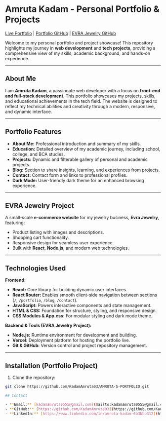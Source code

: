 # Amruta Kadam - Personal Portfolio & Projects

[Live Portfolio](https://amruta-s-portfolio-ma8y.vercel.app/) | [Portfolio GitHub](https://github.com/KadamAmruta03/AMRUTA-S-PORTFOLIO) | [EVRA Jewelry GitHub](https://github.com/KadamAmruta03/EVRA_JEWLRY)

Welcome to my personal portfolio and project showcase! This repository highlights my journey in **web development** and **tech projects**, providing a comprehensive view of my skills, academic background, and hands-on experience.

---

## About Me

I am **Amruta Kadam**, a passionate web developer with a focus on **front-end and full-stack development**. This portfolio showcases my projects, skills, and educational achievements in the tech field. The website is designed to reflect my technical abilities and creativity through a modern, responsive, and dynamic interface.

---

## Portfolio Features

- **About Me:** Professional introduction and summary of my skills.
- **Education:** Detailed overview of my academic journey, including school, college, and BCA studies.
- **Projects:** Dynamic and filterable gallery of personal and academic projects.
- **Blog:** Section to share insights, learning, and experiences from projects.
- **Contact:** Contact form and links to professional profiles.
- **Dark Mode:** User-friendly dark theme for an enhanced browsing experience.

---

## EVRA Jewelry Project

A small-scale **e-commerce website** for my jewelry business, **Evra Jewelry**, featuring:

- Product listing with images and descriptions.
- Shopping cart functionality.
- Responsive design for seamless user experience.
- Built with **React**, **Node.js**, and modern web technologies.

---

## Technologies Used

**Frontend:**

- **React:** Core library for building dynamic user interfaces.
- **React Router:** Enables smooth client-side navigation between sections (`/`, `/portfolio`, `/blog`, `/contact`).
- **JavaScript:** Powers interactive components and state management.
- **HTML & CSS:** Foundation for structure, styling, and responsive design.
- **CSS Modules & App.css:** For modular styling and dark mode theme.

**Backend & Tools (EVRA Jewelry Project):**

- **Node.js:** Runtime environment for development and building.
- **Vercel:** Deployment platform for hosting the portfolio live.
- **Git & GitHub:** Version control and project repository management.

---

## Installation (Portfolio Project)

1. Clone the repository:

```bash
git clone https://github.com/KadamAmruta03/AMRUTA-S-PORTFOLIO.git

## Contact

- **Email:** [kadamamruta0555@gmail.com](mailto:kadamamruta0555@gmail.com)  
- **GitHub:** [https://github.com/KadamAmruta03](https://github.com/KadamAmruta03)  
- **LinkedIn:** [https://www.linkedin.com/in/amruta-kadam-6b3bbb312](https://www.linkedin.com/in/amruta-kadam-6b3bbb312)


